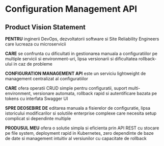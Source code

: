 # Configuration Management API
 
## Product Vision Statement
 
**PENTRU** inginerii DevOps, dezvoltatorii software si Site Reliability Engineers care lucreaza cu microservicii
 
**CARE** se confrunta cu dificultati in gestionarea manuala a configuratiilor pe multiple servicii si environment-uri, lipsa versionarii si dificultatea rollback-ului in caz de probleme
 
**CONFIGURATION MANAGEMENT API** este un serviciu lightweight de management centralizat al configuratiilor
 
**CARE** ofera operatii CRUD simple pentru configuratii, suport multi-environment, versionare automata, rollback rapid si autentificare bazata pe tokens cu interfata Swagger UI
 
**SPRE DEOSEBIRE DE** editarea manuala a fisierelor de configuratie, lipsa istoricului modificarilor si solutiile enterprise complexe care necesita setup complicat si dependinte multiple
 
**PRODUSUL MEU** ofera o solutie simpla si eficienta prin API REST cu stocare pe file system, deployment rapid in Kubernetes, zero dependinte de baze de date si management intuitiv al versiunilor cu capacitate de rollback